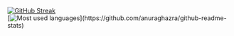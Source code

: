 [![GitHub Streak](https://streak-stats.demolab.com?user=igorplebanczyk&theme=transparent&hide_border=true&date_format=j%20M%5B%20Y%5D&mode=weekly&background=EB545400)](https://git.io/streak-stats)
<br>
[![Most used languages]([https://github-readme-stats.vercel.app/api/top-langs/?username=igorplebanczyk&theme=transparent&hide_border=true&layout=compact&hide=hack&disable_animations=false](https://github-readme-stats-mu-six-30.vercel.app/))](https://github.com/anuraghazra/github-readme-stats)
